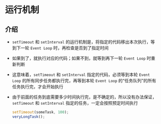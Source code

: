 # 运行机制

## 介绍

  - `setTimeout` 和 `setInterval` 的运行机制是，将指定的代码移出本次执行，等到下一轮 `Event Loop` 时，再检查是否到了指定时间

  - 如果到了，就执行对应的代码；如果不到，就等到再下一轮 `Event Loop` 时重新判断

  - 这意味着，`setTimeout` 和 `setInterval` 指定的代码，必须等到本轮 `Event Loop` 的所有同步任务都执行完，再等到本轮 `Event Loop` 的“任务队列”的所有任务执行完，才会开始执行

  - 由于前面的任务到底需要多少时间执行完，是不确定的，所以没有办法保证，`setTimeout` 和 `setInterval` 指定的任务，一定会按照预定时间执行

    ```js
    setTimeout(someTask, 100);
    veryLongTask();
    ```
